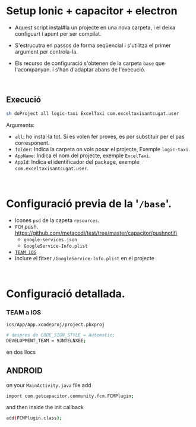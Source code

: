 # Setup Ionic + capacitor + electron

- Aquest script instal#la un projecte en una nova carpeta, i el deixa configuart i apunt per ser compilat.

- S'estrucutra en passos de forma seqüencial i s'utilitza el primer argument per controla-la.

- Els recurso de configuració s'obtenen de la carpeta `base` que l'acompanyan. i s'han d'adaptar abans de l'execució.

<br/>

## Execució

```bash
sh doProject all logic-taxi ExcelTaxi com.exceltaxisantcugat.user
```

Arguments:

- `all`: ho instal·la tot. Si es volen fer proves, es por substituir per el pas corresponent.
- `folder`: Indica la carpeta on vols posar el projecte, Exemple `logic-taxi`.
- `AppName`: Indica el nom del projecte, exemple `ExcelTaxi`.
- `AppId`: Indica el identificador del package, exemple `com.exceltaxisantcugat.user`.

<br/>

# Configuració previa de la '`/base`'.

- Icones `psd` de la capeta `resources`.
- `FCM` push. https://github.com/metacodi/test/tree/master/capacitor/pushnotifi
  - `google-services.json`
  - `GoogleService-Info.plist`
- [`TEAM IOS`](#team-a-ios)
- Inclure el fitxer `/GoogleService-Info.plist` en el projecte

<br/>


# Configuració detallada.

### TEAM a IOS

`ios/App/App.xcodeproj/project.pbxproj`

```bash
# despres de CODE_SIGN_STYLE = Automatic;
DEVELOPMENT_TEAM = 9JNTELNXEE;  
```
en dos llocs




## ANDROID

on your `MainActivity.java` file add 
```bash
import com.getcapacitor.community.fcm.FCMPlugin; 
```
and then inside the init callback 
```bash
add(FCMPlugin.class);
```